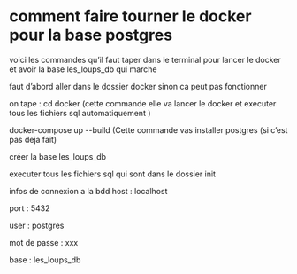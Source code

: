 # comment faire tourner le docker pour la base postgres

voici les commandes qu’il faut taper dans le terminal pour lancer le docker et avoir la base les_loups_db qui marche

faut d’abord aller dans le dossier docker sinon ca peut pas fonctionner

on tape :
cd docker (cette commande elle va lancer le docker et executer tous les fichiers sql automatiquement ) 



docker-compose up --build (Cette commande vas installer postgres (si c’est pas deja fait)



créer la base les_loups_db

executer tous les fichiers sql qui sont dans le dossier init

infos de connexion a la bdd
host : localhost

port : 5432

user : postgres

mot de passe : xxx

base : les_loups_db

